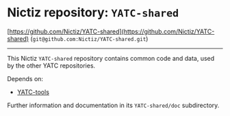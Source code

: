 # Nictiz repository: `YATC-shared`

[https://github.com/Nictiz/YATC-shared](https://github.com/Nictiz/YATC-shared) (`git@github.com:Nictiz/YATC-shared.git`)

-------

This Nictiz `YATC-shared` repository contains common code and data, used by the other YATC repositories.

Depends on:
* [YATC-tools](https://github.com/Nictiz/YATC-tools)

Further information and documentation in its `YATC-shared/doc` subdirectory.
